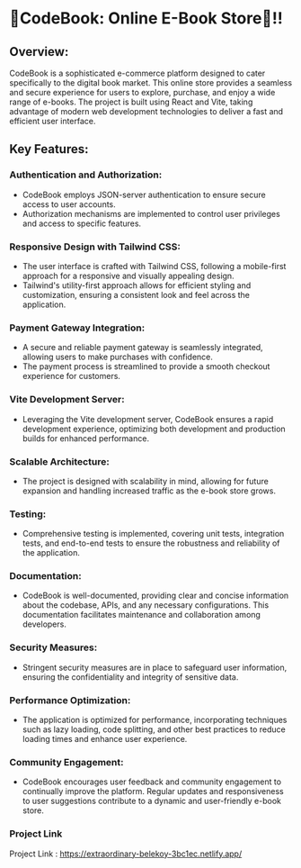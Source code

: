 # 🧡CodeBook: Online E-Book Store🚀!!

## Overview:
CodeBook is a sophisticated e-commerce platform designed to cater specifically to the digital book market. This online store provides a seamless and secure experience for users to explore, purchase, and enjoy a wide range of e-books. The project is built using React and Vite, taking advantage of modern web development technologies to deliver a fast and efficient user interface.

## Key Features:

### Authentication and Authorization:

- CodeBook employs JSON-server authentication to ensure secure access to user accounts.
- Authorization mechanisms are implemented to control user privileges and access to specific features.
### Responsive Design with Tailwind CSS:

- The user interface is crafted with Tailwind CSS, following a mobile-first approach for a responsive and visually appealing design.
- Tailwind's utility-first approach allows for efficient styling and customization, ensuring a consistent look and feel across the application.
### Payment Gateway Integration:

- A secure and reliable payment gateway is seamlessly integrated, allowing users to make purchases with confidence.
- The payment process is streamlined to provide a smooth checkout experience for customers.
### Vite Development Server:

- Leveraging the Vite development server, CodeBook ensures a rapid development experience, optimizing both development and production builds for enhanced performance.
### Scalable Architecture:

- The project is designed with scalability in mind, allowing for future expansion and handling increased traffic as the e-book store grows.
### Testing:

- Comprehensive testing is implemented, covering unit tests, integration tests, and end-to-end tests to ensure the robustness and reliability of the application.
### Documentation:

- CodeBook is well-documented, providing clear and concise information about the codebase, APIs, and any necessary configurations. This documentation facilitates maintenance and collaboration among developers.
### Security Measures:

- Stringent security measures are in place to safeguard user information, ensuring the confidentiality and integrity of sensitive data.
### Performance Optimization:

- The application is optimized for performance, incorporating techniques such as lazy loading, code splitting, and other best practices to reduce loading times and enhance user experience.
### Community Engagement:

- CodeBook encourages user feedback and community engagement to continually improve the platform. Regular updates and responsiveness to user suggestions contribute to a dynamic and user-friendly e-book store.
### Project Link
Project Link : https://extraordinary-belekoy-3bc1ec.netlify.app/
